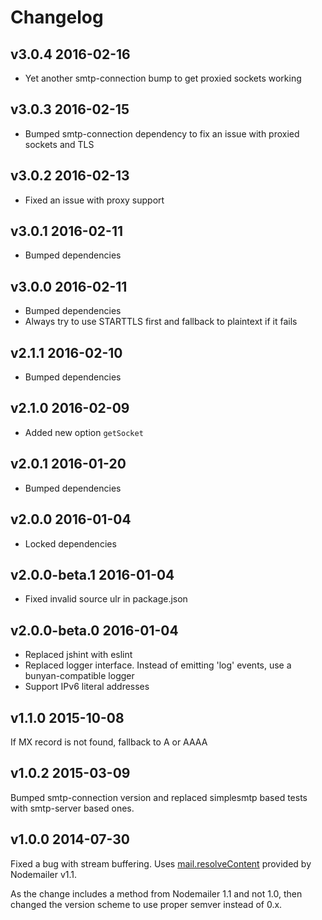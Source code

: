 # Changelog

## v3.0.4 2016-02-16

  * Yet another smtp-connection bump to get proxied sockets working

## v3.0.3 2016-02-15

  * Bumped smtp-connection dependency to fix an issue with proxied sockets and TLS

## v3.0.2 2016-02-13

  * Fixed an issue with proxy support

## v3.0.1 2016-02-11

  * Bumped dependencies

## v3.0.0 2016-02-11

  * Bumped dependencies
  * Always try to use STARTTLS first and fallback to plaintext if it fails

## v2.1.1 2016-02-10

  * Bumped dependencies

## v2.1.0 2016-02-09

  * Added new option `getSocket`

## v2.0.1 2016-01-20

  * Bumped dependencies

## v2.0.0 2016-01-04

  * Locked dependencies

## v2.0.0-beta.1 2016-01-04

  * Fixed invalid source ulr in package.json

## v2.0.0-beta.0 2016-01-04

  * Replaced jshint with eslint
  * Replaced logger interface. Instead of emitting 'log' events, use a bunyan-compatible logger
  * Support IPv6 literal addresses

## v1.1.0 2015-10-08

If MX record is not found, fallback to A or AAAA

## v1.0.2 2015-03-09

Bumped smtp-connection version and replaced simplesmtp based tests with smtp-server based ones.

## v1.0.0 2014-07-30

Fixed a bug with stream buffering. Uses [mail.resolveContent](https://github.com/andris9/Nodemailer#resolvecontent) provided by Nodemailer v1.1.

As the change includes a method from Nodemailer 1.1 and not 1.0, then changed the version scheme to use proper semver instead of 0.x.
